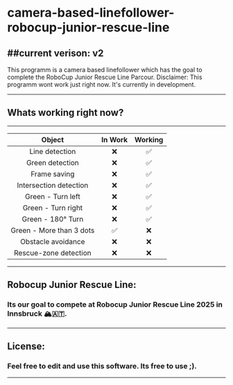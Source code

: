 # camera-based-linefollower-robocup-junior-rescue-line
##current verison: v2
---
This programm is a camera based linefollower which has the goal to complete the RoboCup Junior Rescue Line Parcour.
Disclaimer: This programm wont work just right now. It's currently in development.

---
## Whats working right now?
---
| Object           | In Work | Working |
|:----------------:|:-------:|:-------:|
|Line detection|❌|✅|
|Green detection|❌|✅|
|Frame saving|❌|✅|
|Intersection detection|❌|✅|
|Green - Turn left|❌|✅|
|Green - Turn right|❌|✅|
|Green - 180° Turn|❌|✅|
|Green - More than 3 dots|✅|❌|
|Obstacle avoidance|❌|❌|
|Rescue-zone detection |❌|❌|
---
## Robocup Junior Rescue Line:
### Its our goal to compete at Robocup Junior Rescue Line 2025 in Innsbruck 🏔️🇦🇹.
---
## License:
### Feel free to edit and use this software. Its free to use ;).
---
